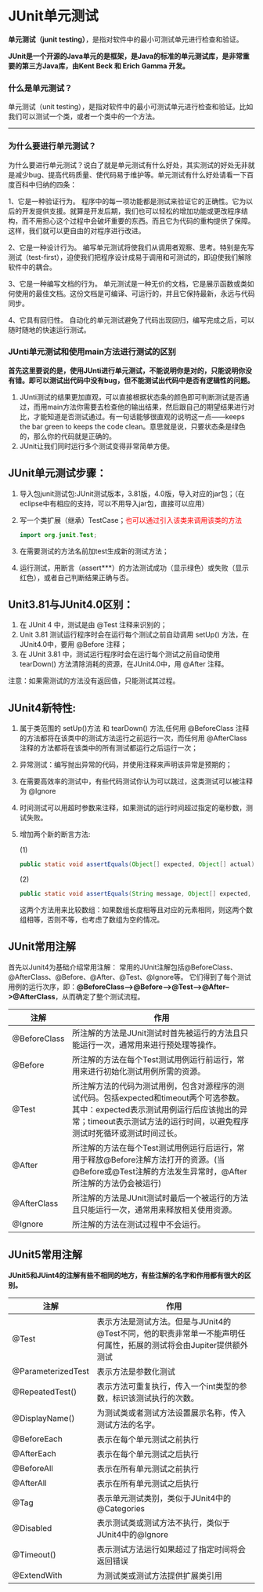 # JUnit单元测试

**单元测试（junit testing）**，是指对软件中的最小可测试单元进行检查和验证。

**JUnit是一个开源的Java单元的是框架，是Java的标准的单元测试库，是非常重要的第三方Java库，由Kent Beck 和 Erich Gamma 开发。**

### 什么是单元测试？

单元测试（unit testing），是指对软件中的最小可测试单元进行检查和验证。比如我们可以测试一个类，或者一个类中的一个方法。

****

### 为什么要进行单元测试？

为什么要进行单元测试？说白了就是单元测试有什么好处，其实测试的好处无非就是减少bug、提高代码质量、使代码易于维护等。单元测试有什么好处请看一下百度百科中归纳的四条：



1、它是一种验证行为。
程序中的每一项功能都是测试来验证它的正确性。它为以后的开发提供支援。就算是开发后期，我们也可以轻松的增加功能或更改程序结构，而不用担心这个过程中会破坏重要的东西。而且它为代码的重构提供了保障。这样，我们就可以更自由的对程序进行改进。


2、它是一种设计行为。
编写单元测试将使我们从调用者观察、思考。特别是先写测试（test-first），迫使我们把程序设计成易于调用和可测试的，即迫使我们解除软件中的耦合。


3、它是一种编写文档的行为。
单元测试是一种无价的文档，它是展示函数或类如何使用的最佳文档。这份文档是可编译、可运行的，并且它保持最新，永远与代码同步。

4、它具有回归性。
自动化的单元测试避免了代码出现回归，编写完成之后，可以随时随地的快速运行测试。

### JUnti单元测试和使用main方法进行测试的区别

**首先这里要说的是，使用JUnti进行单元测试，不能说明你是对的，只能说明你没有错。即可以测试出代码中没有bug，但不能测试出代码中是否有逻辑性的问题。**

1. JUnti测试的结果更加直观，可以直接根据状态条的颜色即可判断测试是否通过，而用main方法你需要去检查他的输出结果，然后跟自己的期望结果进行对比，才能知道是否测试通过。有一句话能够很直观的说明这一点——keeps the bar green to keeps the code clean。意思就是说，只要状态条是绿色的，那么你的代码就是正确的。
2. JUnit让我们同时运行多个测试变得非常简单方便。
   

## JUnit单元测试步骤：

1. 导入包junit测试包:JUnit测试版本，3.81版，4.0版，导入对应的jar包；（在eclipse中有相应的支持，可以不用导入jar包，直接可以应用）

2. 写一个类扩展（继承）TestCase；<font color="#f00">也可以通过引入该类来调用该类的方法</font>

   ```Java
   import org.junit.Test;
   ```

3. 在需要测试的方法名前加test生成新的测试方法；

4. 运行测试，用断言（assert***）的方法测试成功（显示绿色）或失败（显示红色），或者自己判断结果正确与否。

## Unit3.81与JUnit4.0区别：

1. 在 JUnit 4 中，测试是由 @Test 注释来识别的；
2. Unit 3.81 测试运行程序时会在运行每个测试之前自动调用 setUp() 方法，在JUnit4.0中，要用 @Before 注释；
3. 在 JUnit 3.81 中，测试运行程序时会在运行每个测试之前自动使用 tearDown() 方法清除消耗的资源，在JUnit4.0中，用 @After 注释。

注意：如果需测试的方法没有返回值，只能测试其过程。

## JUnit4新特性:

1. 属于类范围的 setUp()方法 和 tearDown() 方法,任何用 @BeforeClass 注释的方法都将在该类中的测试方法运行之前运行一次，而任何用 @AfterClass 注释的方法都将在该类中的所有测试都运行之后运行一次；

2. 异常测试：编写抛出异常的代码，并使用注释来声明该异常是预期的；

3. 在需要高效率的测试中，有些代码测试你认为可以跳过，这类测试可以被注释为 @Ignore

4. 时间测试可以用超时参数来注释，如果测试的运行时间超过指定的毫秒数，测试失败。 

5. 增加两个新的断言方法:

   (1)

   ```Java
   public static void assertEquals(Object[] expected, Object[] actual)
   ```


   (2)

   ```java
   public static void assertEquals(String message, Object[] expected, Object[] actual) 
   ```

   这两个方法用来比较数组：如果数组长度相等且对应的元素相同，则这两个数组相等，否则不等，也考虑了数组为空的情况。

## JUnit常用注解

首先以Junit4为基础介绍常用注解：
常用的JUnit注解包括@BeforeClass、@AfterClass、@Before、@After、@Test、@Ignore等。
它们得到了每个测试用例的运行次序，即：**@BeforeClass–>@Before–>@Test–>@After–>@AfterClass**，从而确定了整个测试流程。

| 注解         | 作用                                                         |
| ------------ | ------------------------------------------------------------ |
| @BeforeClass | 所注解的方法是JUnit测试时首先被运行的方法且只能运行一次，通常用来进行预处理等操作。 |
| @Before      | 所注解的方法在每个Test测试用例运行前运行，常用来进行初始化测试用例所需的资源。 |
| @Test        | 所注解方法的代码为测试用例，包含对源程序的测试代码。包括expected和timeout两个可选参数。其中：expected表示测试用例运行后应该抛出的异常；timeout表示测试方法的运行时间，以避免程序测试时死循环或测试时间过长。 |
| @After       | 所注解的方法在每个Test测试用例运行后运行，常用于释放@Before注解方法打开的资源。(当@Before或@Test注解的方法发生异常时，@After所注解的方法仍会被运行) |
| @AfterClass  | 所注解的方法是JUnit测试时最后一个被运行的方法且只能运行一次，通常用来释放相关使用资源。 |
| @Ignore      | 所注解的方法在测试过程中不会运行。                           |

## JUnit5常用注解

**JUnit5和JUint4的注解有些不相同的地方，有些注解的名字和作用都有很大的区别。**

| 注解               | 作用                                                         |
| ------------------ | ------------------------------------------------------------ |
| @Test              | 表示方法是测试方法。但是与JUnit4的@Test不同，他的职责非常单一不能声明任何属性，拓展的测试将会由Jupiter提供额外测试 |
| @ParameterizedTest | 表示方法是参数化测试                                         |
| @RepeatedTest()    | 表示方法可重复执行，传入一个int类型的参数，标识该测试执行的次数。 |
| @DisplayName()     | 为测试类或者测试方法设置展示名称，传入测试方法的名字。       |
| @BeforeEach        | 表示在每个单元测试之前执行                                   |
| @AfterEach         | 表示在每个单元测试之后执行                                   |
| @BeforeAll         | 表示在所有单元测试之前执行                                   |
| @AfterAll          | 表示在所有单元测试之后执行                                   |
| @Tag               | 表示单元测试类别，类似于JUnit4中的@Categories                |
| @Disabled          | 表示测试类或测试方法不执行，类似于JUnit4中的@Ignore          |
| @Timeout()         | 表示测试方法运行如果超过了指定时间将会返回错误               |
| @ExtendWith        | 为测试类或测试方法提供扩展类引用                             |

